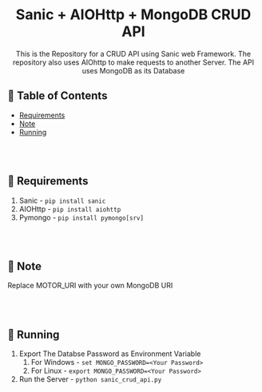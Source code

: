 <h1 align="center">Sanic + AIOHttp + MongoDB CRUD API</h3>


<p align="center"> This is the Repository for a CRUD API using Sanic web Framework. The repository also uses AIOhttp to make requests to another Server. The API uses MongoDB as its Database</p>

## 📝 Table of Contents

- [Requirements](#requirements)
- [Note](#note)
- [Running](#running)
<br>
<br>

## 🧐 Requirements <a name = "requirements"></a>

1. Sanic -  ```pip install sanic```
2. AIOHttp - ```pip install aiohttp```
3. Pymongo - ```pip install pymongo[srv]```
<br>
<br>

## 🏁 Note <a name = "note"></a>

Replace MOTOR_URI with your own MongoDB URI

<br>
<br>

## 🔧 Running <a name = "running"></a>

1. Export The Databse Password as Environment Variable
   1. For Windows - ```set MONGO_PASSWORD=<Your Password>```
   2. For Linux - ```export MONGO_PASSWORD=<Your Password>```
2. Run the Server - ```python sanic_crud_api.py```
